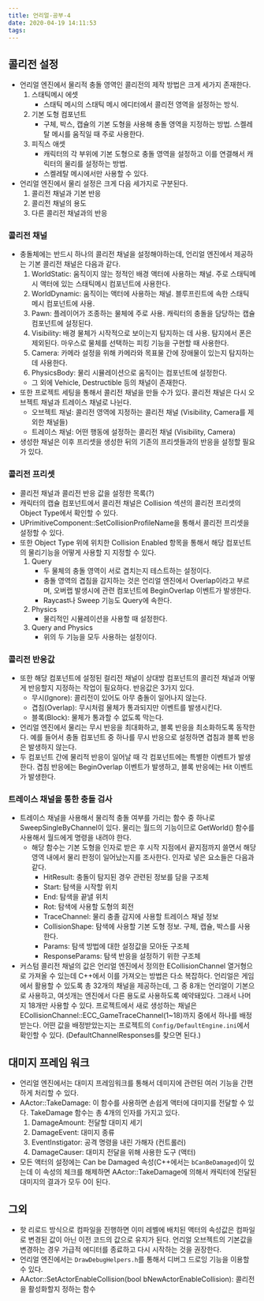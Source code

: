 ```yaml
---
title: 언리얼-공부-4
date: 2020-04-19 14:11:53
tags:
---
```


## 콜리전 설정
- 언리얼 엔진에서 물리적 충돌 영역인 콜리전의 제작 방법은 크게 세가지 존재한다.
	1. 스태틱메시 에셋
		- 스태틱 메시의 스태틱 메시 에디터에서 콜리전 영역을 설정하는 방식.
	2. 기본 도형 컴포넌트
		- 구체, 박스, 캡슐의 기본 도형을 사용해 충돌 영역을 지정하는 방법. 스켈레탈 메시를 움직일 때 주로 사용한다.
	3. 피직스 애셋
		- 캐릭터의 각 부위에 기본 도형으로 충돌 영역을 설정하고 이를 연결해서 캐릭터의 물리를 설정하는 방법. 
		- 스켈레탈 메시에서만 사용할 수 있다.
- 언리얼 엔진에서 물리 설정은 크게 다음 세가지로 구분된다.
	1. 콜리전 채널과 기본 반응
	2. 콜리전 채널의 용도
	3. 다른 콜리전 채널과의 반응

### 콜리전 채널
- 충돌체에는 반드시 하나의 콜리전 채널을 설정해야하는데, 언리얼 엔진에서 제공하는 기본 콜리전 채널은 다음과 같다.
	1. WorldStatic: 움직이지 않는 정적인 배경 액터에 사용하는 채널. 주로 스태틱메시 액터에 있는 스태틱메시 컴포넌트에 사용한다.
	2. WorldDynamic: 움직이는 액터에 사용하는 채널. 블루프린트에 속한 스태틱 메시 컴포넌트에 사용.
	3. Pawn: 플레이어가 조종하는 물체에 주로 사용. 캐릭터의 충돌을 담당하는 캡슐 컴포넌트에 설정된다.
	4. Visibility: 배경 물체가 시작적으로 보이는지 탐지하는 데 사용. 탐지에서 폰은 제외된다. 마우스로 물체를 선택하는 피킹 기능을 구현할 때 사용한다.
	5. Camera: 카메라 설정을 위해 카메라와 목표물 간에 장애물이 있는지 탐지하는데 사용한다.
	6. PhysicsBody: 물리 시뮬레이션으로 움직이는 컴포넌트에 설정한다.
	- 그 외에 Vehicle, Destructible 등의 채널이 존재한다.
- 또한 프로젝트 세팅을 통해서 콜리전 채널을 만들 수가 있다. 콜리전 채널은 다시 오브젝트 채널과 트레이스 채널로 나뉜다.
	- 오브젝트 채널: 콜리전 영역에 지정하는 콜리전 채널 (Visibility, Camera를 제외한 채널들)
	- 트레이스 채널: 어떤 행동에 설정하는 콜리전 채널 (Visibility, Camera)
- 생성한 채널은 이후 프리셋을 생성한 뒤의 기존의 프리셋들과의 반응을 설정할 필요가 있다.

### 콜리전 프리셋
- 콜리전 채널과 콜리전 반응 값을 설정한 목록(?)
- 캐릭터의 캡슐 컴포넌트에서 콜리전 채널은 Collision 섹션의 콜리전 프리셋의 Object Type에서 확인할 수 있다.
- UPrimitiveComponent::SetCollisionProfileName을 통해서 콜리전 프리셋을 설정할 수 있다.
- 또한 Object Type 위에 위치한 Collision Enabled 항목을 통해서 해당 컴포넌트의 물리기능을 어떻게 사용할 지 지정할 수 있다.
	1. Query
		- 두 물체의 충돌 영역이 서로 겹치는지 테스트하는 설정이다.
		- 충돌 영역의 겹침을 감지하는 것은 언리얼 엔진에서 Overlap이라고 부르며, 오버랩 발생시에 관련 컴포넌트에 BeginOverlap 이벤트가 발생한다.
		- Raycast나 Sweep 기능도 Query에 속한다.
	2. Physics
		- 물리적인 시뮬레이션을 사용할 때 설정한다.
	3. Query and Physics
		- 위의 두 기능을 모두 사용하는 설정이다.

### 콜리전 반응값
- 또한 해당 컴포넌트에 설정된 컬리전 채널이 상대방 컴포넌트의 콜리전 채널과 어떻게 반응할지 지정하는 작업이 필요하다. 반응값은 3가지 있다.
	- 무시(Ignore): 콜리전이 있어도 아무 충돌이 일어나지 않는다.
	- 겹침(Overlap): 무시처럼 물체가 통과되지만 이벤트를 발생시킨다.
	- 블록(Block): 물체가 통과할 수 없도록 막는다.
- 언리얼 엔진에서 물리는 무시 반응을 최대화하고, 블록 반응을 최소화하도록 동작한다. 예를 들어서 충돌 컴포넌트 중 하나를 무시 반응으로 설정하면 겹침과 블록 반응은 발생하지 않는다.
- 두 컴포넌트 간에 물리적 반응이 일어날 때 각 컴포넌트에는 특별한 이벤트가 발생한다. 겹침 반응에는 BeginOverlap 이벤트가 발생하고, 블록 반응에는 Hit 이벤트가 발생한다.

### 트레이스 채널을 통한 충돌 검사
- 트레이스 채널을 사용해서 물리적 충돌 여부를 가리는 함수 중 하나로 SweepSingleByChannel이 있다. 물리는 월드의 기능이므로 GetWorld() 함수를 사용해서 월드에게 명령을 내려야 한다.
	- 해당 함수는 기본 도형을 인자로 받은 후 시작 지점에서 끝지점까지 쓸면서 해당 영역 내에서 물리 판정이 일어났는지를 조사한다. 인자로 넣은 요소들은 다음과 같다.
		- HitResult: 충돌이 탐지된 경우 관련된 정보를 담을 구조체
		- Start: 탐색을 시작할 위치
		- End: 탐색을 끝낼 위치
		- Rot: 탐색에 사용할 도형의 회전
		- TraceChannel: 물리 충졸 감지에 사용할 트레이스 채널 정보
		- CollisionShape: 탐색에 사용할 기본 도형 정보. 구체, 캡슐, 박스를 사용한다.
		- Params: 탐색 방법에 대한 설정값을 모아둔 구조체
		- ResponseParams: 탐색 반응을 설정하기 위한 구조체
- 커스텀 콜리전 채널의 값은 언리얼 엔진에서 정의한 ECollisionChannel 열거형으로 가져올 수 있는데 C++에서 이를 가져오는 방법은 다소 복잡하다. 언리얼은 게임에서 활용할 수 있도록 총 32개의 채널을 제공하는데, 그 중 8개는 언리얼이 기본으로 사용하고, 여섯개는 엔진에서 다른 용도로 사용하도록 예약돼있다. 그래서 나머지 18개만 사용할 수 있다. 프로젝트에서 새로 생성하는 채널은 ECollisionChannel::ECC_GameTraceChannel(1~18)까지 중에서 하나를 배정받는다. 어떤 값을 배정받았는지는 프로젝트의 `Config/DefaultEngine.ini`에서 확인할 수 있다. (DefaultChannelResponses를 찾으면 된다.)

## 대미지 프레임 워크
- 언리얼 엔진에서는 대미지 프레임워크를 통해서 데미지에 관련된 여러 기능을 간편하게 처리할 수 있다.
- AActor::TakeDamage: 이 함수를 사용하면 손쉽게 액터에 대미지를 전달할 수 있다. TakeDamage 함수는 총 4개의 인자를 가지고 있다.
	1. DamageAmount: 전달할 대미지 세기
	2. DamageEvent: 대미지 종류
	3. EventInstigator: 공격 명령을 내린 가해자 (컨트롤러)
	4. DamageCauser: 대미지 전달을 위해 사용한 도구 (액터)
- 모든 액터의 설정에는 Can be Damaged 속성(C++에서는 `bCanBeDamaged`)이 있는데 이 속성의 체크를 해제하면 AActor::TakeDamage에 의해서 캐릭터에 전달된 대미지의 결과가 모두 0이 된다.


## 그외
- 핫 리로드 방식으로 컴파일을 진행하면 이미 레벨에 배치된 액터의 속성값은 컴파일로 변경된 값이 아닌 이전 코드의 값으로 유지가 된다. 언리얼 오브젝트의 기본값을 변경하는 경우 가급적 에디터를 종료하고 다시 시작하는 것을 권장한다.
- 언리얼 엔진에서는 `DrawDebugHelpers.h`를 통해서 디버그 드로잉 기능을 이용할 수 있다.
- AActor::SetActorEnableCollision(bool bNewActorEnableCollision): 콜리전을 활성화할지 정하는 함수